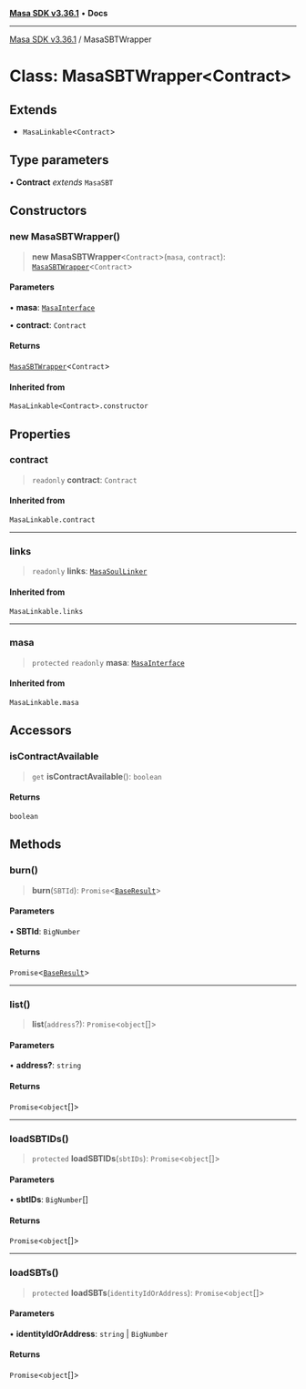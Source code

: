 [**Masa SDK v3.36.1**](../README.md) • **Docs**

***

[Masa SDK v3.36.1](../globals.md) / MasaSBTWrapper

# Class: MasaSBTWrapper\<Contract\>

## Extends

- `MasaLinkable`\<`Contract`\>

## Type parameters

• **Contract** *extends* `MasaSBT`

## Constructors

### new MasaSBTWrapper()

> **new MasaSBTWrapper**\<`Contract`\>(`masa`, `contract`): [`MasaSBTWrapper`](MasaSBTWrapper.md)\<`Contract`\>

#### Parameters

• **masa**: [`MasaInterface`](../interfaces/MasaInterface.md)

• **contract**: `Contract`

#### Returns

[`MasaSBTWrapper`](MasaSBTWrapper.md)\<`Contract`\>

#### Inherited from

`MasaLinkable<Contract>.constructor`

## Properties

### contract

> `readonly` **contract**: `Contract`

#### Inherited from

`MasaLinkable.contract`

***

### links

> `readonly` **links**: [`MasaSoulLinker`](MasaSoulLinker.md)

#### Inherited from

`MasaLinkable.links`

***

### masa

> `protected` `readonly` **masa**: [`MasaInterface`](../interfaces/MasaInterface.md)

#### Inherited from

`MasaLinkable.masa`

## Accessors

### isContractAvailable

> `get` **isContractAvailable**(): `boolean`

#### Returns

`boolean`

## Methods

### burn()

> **burn**(`SBTId`): `Promise`\<[`BaseResult`](../interfaces/BaseResult.md)\>

#### Parameters

• **SBTId**: `BigNumber`

#### Returns

`Promise`\<[`BaseResult`](../interfaces/BaseResult.md)\>

***

### list()

> **list**(`address`?): `Promise`\<`object`[]\>

#### Parameters

• **address?**: `string`

#### Returns

`Promise`\<`object`[]\>

***

### loadSBTIDs()

> `protected` **loadSBTIDs**(`sbtIDs`): `Promise`\<`object`[]\>

#### Parameters

• **sbtIDs**: `BigNumber`[]

#### Returns

`Promise`\<`object`[]\>

***

### loadSBTs()

> `protected` **loadSBTs**(`identityIdOrAddress`): `Promise`\<`object`[]\>

#### Parameters

• **identityIdOrAddress**: `string` \| `BigNumber`

#### Returns

`Promise`\<`object`[]\>
